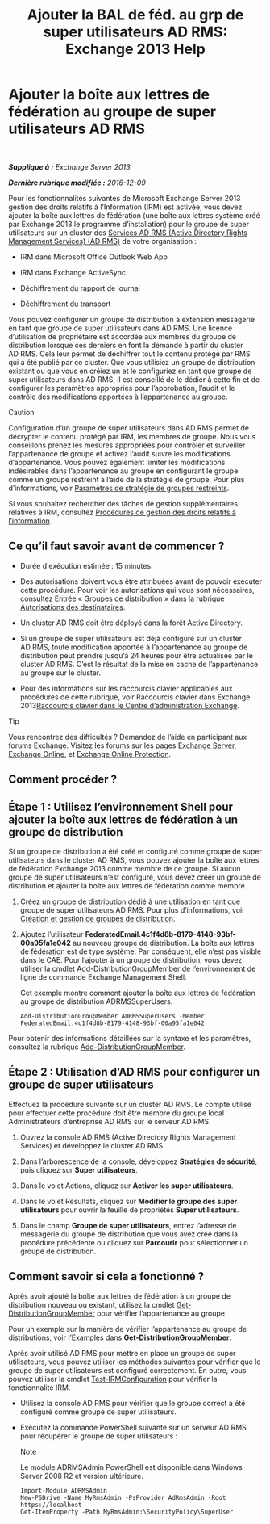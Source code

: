 ﻿---
title: 'Ajouter la BAL de féd. au grp de super utilisateurs AD RMS: Exchange 2013 Help'
TOCTitle: Ajouter la boîte aux lettres de fédération au groupe de super utilisateurs AD RMS
ms:assetid: 44618df9-54f0-4474-a450-dcba48a02901
ms:mtpsurl: https://technet.microsoft.com/fr-fr/library/Ee424431(v=EXCHG.150)
ms:contentKeyID: 50478039
ms.date: 05/23/2018
mtps_version: v=EXCHG.150
ms.translationtype: MT
---

# Ajouter la boîte aux lettres de fédération au groupe de super utilisateurs AD RMS

 

_**Sapplique à :** Exchange Server 2013_

_**Dernière rubrique modifiée :** 2016-12-09_

Pour les fonctionnalités suivantes de Microsoft Exchange Server 2013 gestion des droits relatifs à l’Information (IRM) est activée, vous devez ajouter la boîte aux lettres de fédération (une boîte aux lettres système créé par Exchange 2013 le programme d’installation) pour le groupe de super utilisateurs sur un cluster des [Services AD RMS (Active Directory Rights Management Services) (AD RMS)](https://technet.microsoft.com/en-us/library/hh831364.aspx) de votre organisation :

  - IRM dans Microsoft Office Outlook Web App

  - IRM dans Exchange ActiveSync

  - Déchiffrement du rapport de journal

  - Déchiffrement du transport

Vous pouvez configurer un groupe de distribution à extension messagerie en tant que groupe de super utilisateurs dans AD RMS. Une licence d’utilisation de propriétaire est accordée aux membres du groupe de distribution lorsque ces derniers en font la demande à partir du cluster AD RMS. Cela leur permet de déchiffrer tout le contenu protégé par RMS qui a été publié par ce cluster. Que vous utilisiez un groupe de distribution existant ou que vous en créiez un et le configuriez en tant que groupe de super utilisateurs dans AD RMS, il est conseillé de le dédier à cette fin et de configurer les paramètres appropriés pour l’approbation, l’audit et le contrôle des modifications apportées à l’appartenance au groupe.

> [!CAUTION]
> Configuration d’un groupe de super utilisateurs dans AD RMS permet de décrypter le contenu protégé par IRM, les membres de groupe. Nous vous conseillons prenez les mesures appropriées pour contrôler et surveiller l’appartenance de groupe et activez l’audit suivre les modifications d’appartenance. Vous pouvez également limiter les modifications indésirables dans l’appartenance au groupe en configurant le groupe comme un groupe restreint à l’aide de la stratégie de groupe. Pour plus d’informations, voir <a href="https://technet.microsoft.com/en-us/library/cc756802(v=ws.10).aspx">Paramètres de stratégie de groupes restreints</a>.


Si vous souhaitez rechercher des tâches de gestion supplémentaires relatives à IRM, consultez [Procédures de gestion des droits relatifs à l’information](information-rights-management-procedures-exchange-2013-help.md).

## Ce qu’il faut savoir avant de commencer ?

  - Durée d'exécution estimée : 15 minutes.

  - Des autorisations doivent vous être attribuées avant de pouvoir exécuter cette procédure. Pour voir les autorisations qui vous sont nécessaires, consultez Entrée « Groupes de distribution » dans la rubrique [Autorisations des destinataires](recipients-permissions-exchange-2013-help.md).

  - Un cluster AD RMS doit être déployé dans la forêt Active Directory.

  - Si un groupe de super utilisateurs est déjà configuré sur un cluster AD RMS, toute modification apportée à l’appartenance au groupe de distribution peut prendre jusqu’à 24 heures pour être actualisée par le cluster AD RMS. C’est le résultat de la mise en cache de l’appartenance au groupe sur le cluster.

  - Pour des informations sur les raccourcis clavier applicables aux procédures de cette rubrique, voir Raccourcis clavier dans Exchange 2013[Raccourcis clavier dans le Centre d’administration Exchange](keyboard-shortcuts-in-the-exchange-admin-center-exchange-online-protection-help.md).

> [!TIP]
> Vous rencontrez des difficultés ? Demandez de l’aide en participant aux forums Exchange. Visitez les forums sur les pages <a href="https://go.microsoft.com/fwlink/p/?linkid=60612">Exchange Server</a>, <a href="https://go.microsoft.com/fwlink/p/?linkid=267542">Exchange Online</a>, et <a href="https://go.microsoft.com/fwlink/p/?linkid=285351">Exchange Online Protection</a>.


## Comment procéder ?

## Étape 1 : Utilisez l’environnement Shell pour ajouter la boîte aux lettres de fédération à un groupe de distribution

Si un groupe de distribution a été créé et configuré comme groupe de super utilisateurs dans le cluster AD RMS, vous pouvez ajouter la boîte aux lettres de fédération Exchange 2013 comme membre de ce groupe. Si aucun groupe de super utilisateurs n’est configuré, vous devez créer un groupe de distribution et ajouter la boîte aux lettres de fédération comme membre.

1.  Créez un groupe de distribution dédié à une utilisation en tant que groupe de super utilisateurs AD RMS. Pour plus d’informations, voir [Création et gestion de groupes de distribution](create-and-manage-distribution-groups-exchange-2013-help.md).

2.  Ajoutez l’utilisateur **FederatedEmail.4c1f4d8b-8179-4148-93bf-00a95fa1e042** au nouveau groupe de distribution. La boîte aux lettres de fédération est de type système. Par conséquent, elle n’est pas visible dans le CAE. Pour l’ajouter à un groupe de distribution, vous devez utiliser la cmdlet [Add-DistributionGroupMember](https://technet.microsoft.com/fr-fr/library/bb124340\(v=exchg.150\)) de l’environnement de ligne de commande Exchange Management Shell.
    
    Cet exemple montre comment ajouter la boîte aux lettres de fédération au groupe de distribution ADRMSSuperUsers.
    
        Add-DistributionGroupMember ADRMSSuperUsers -Member FederatedEmail.4c1f4d8b-8179-4148-93bf-00a95fa1e042

Pour obtenir des informations détaillées sur la syntaxe et les paramètres, consultez la rubrique [Add-DistributionGroupMember](https://technet.microsoft.com/fr-fr/library/bb124340\(v=exchg.150\)).

## Étape 2 : Utilisation d’AD RMS pour configurer un groupe de super utilisateurs

Effectuez la procédure suivante sur un cluster AD RMS. Le compte utilisé pour effectuer cette procédure doit être membre du groupe local Administrateurs d’entreprise AD RMS sur le serveur AD RMS.

1.  Ouvrez la console AD RMS (Active Directory Rights Management Services) et développez le cluster AD RMS.

2.  Dans l’arborescence de la console, développez **Stratégies de sécurité**, puis cliquez sur **Super utilisateurs**.

3.  Dans le volet Actions, cliquez sur **Activer les super utilisateurs**.

4.  Dans le volet Résultats, cliquez sur **Modifier le groupe des super utilisateurs** pour ouvrir la feuille de propriétés **Super utilisateurs**.

5.  Dans le champ **Groupe de super utilisateurs**, entrez l’adresse de messagerie du groupe de distribution que vous avez créé dans la procédure précédente ou cliquez sur **Parcourir** pour sélectionner un groupe de distribution.

## Comment savoir si cela a fonctionné ?

Après avoir ajouté la boîte aux lettres de fédération à un groupe de distribution nouveau ou existant, utilisez la cmdlet [Get-DistributionGroupMember](https://technet.microsoft.com/fr-fr/library/aa996367\(v=exchg.150\)) pour vérifier l’appartenance au groupe.

Pour un exemple sur la manière de vérifier l’appartenance au groupe de distributions, voir l’[Examples](https://technet.microsoft.com/fr-fr/aa996367\(exchg.150\)#examples) dans **Get-DistributionGroupMember**.

Après avoir utilisé AD RMS pour mettre en place un groupe de super utilisateurs, vous pouvez utiliser les méthodes suivantes pour vérifier que le groupe de super utilisateurs est configuré correctement. En outre, vous pouvez utiliser la cmdlet [Test-IRMConfiguration](https://technet.microsoft.com/fr-fr/library/dd979798\(v=exchg.150\)) pour vérifier la fonctionnalité IRM.

  - Utilisez la console AD RMS pour vérifier que le groupe correct a été configuré comme groupe de super utilisateurs.

  - Exécutez la commande PowerShell suivante sur un serveur AD RMS pour récupérer le groupe de super utilisateurs :
    
    > [!NOTE]
    > Le module ADRMSAdmin PowerShell est disponible dans Windows Server 2008 R2 et version ultérieure.
    
        Import-Module ADRMSAdmin
        New-PSDrive -Name MyRmsAdmin -PsProvider AdRmsAdmin -Root https://localhost 
        Get-ItemProperty -Path MyRmsAdmin:\SecurityPolicy\SuperUser

